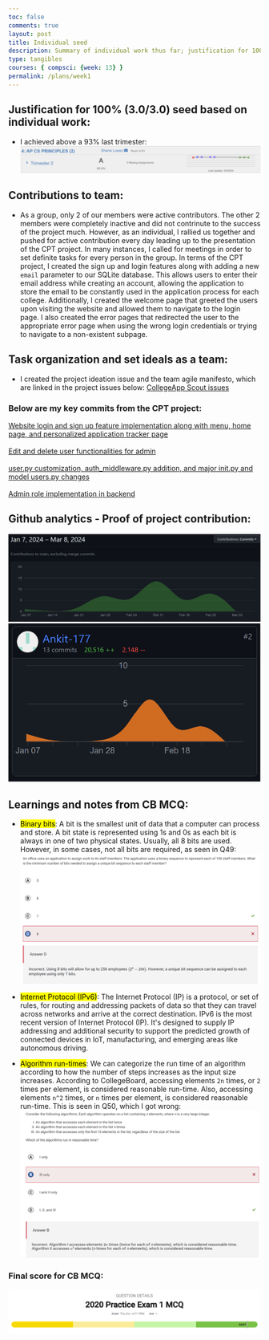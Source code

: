 ```yaml
---
toc: false
comments: true
layout: post
title: Individual seed
description: Summary of individual work thus far; justification for 100% seed.
type: tangibles
courses: { compsci: {week: 13} }
permalink: /plans/week1
---
```


## Justification for 100% (3.0/3.0) seed based on individual work:

- I achieved above a 93% last trimester:
![alt text](<../../images/AP CSP - Trimester 2 grade - Ankit.png>)

## Contributions to team:
- As a group, only 2 of our members were active contributors. The other 2 members were completely inactive and did not contrinute to the success of the project much. However, as an individual, I rallied us together and pushed for active contribution every day leading up to the presentation of the CPT project. In many instances, I called for meetings in order to set definite tasks for every person in the group. In terms of the CPT project, I created the sign up and login features along with adding a new `email` parameter to our SQLite database. This allows users to enter their email address while creating an account, allowing the application to store the email to be constantly used in the application process for each college. Additionally, I created the welcome page that greeted the users upon visiting the website and allowed them to navigate to the login page. I also created the error pages that redirected the user to the appropriate error page when using the wrong login credentials or trying to navigate to a non-existent subpage.

## Task organization and set ideals as a team:
- I created the project ideation issue and the team agile manifesto, which are linked in the project issues below:
[CollegeApp Scout issues](https://github.com/Ankit-177/cpt_project/issues)

### Below are my key commits from the CPT project:
[Website login and sign up feature implementation along with menu, home page, and personalized application tracker page](https://github.com/Ankit-177/cpt_project/commit/03562415d09fb96b0c3c3aea12ca2cc8919b0106)<br><br>
[Edit and delete user functionalities for admin](https://github.com/Ankit-177/cpt_project/commit/c1d6bdc69b2af05c3287120d50e1cb25c3ef471c#diff-d2405490b89e560cdcbc1abe42af7a0de13941d6bc4e1e9213e2597511001bdd)<br><br>
[user.py customization, auth_middleware.py addition, and major init.py and model users.py changes](https://github.com/Ankit-177/cpt_backend/commit/f523a154e59dd4405ff32ca20ba42b4e770d0c33)<br><br>
[Admin role implementation in backend](https://github.com/Ankit-177/cpt_backend/commit/2c2d735be850f8dbc2ec6f608e2389069e24373f)

## Github analytics - Proof of project contribution:
![alt text](<../../images/AP CSP - Github analytics overall - Ankit.png>)
![alt text](<../../images/AP CSP - Github analytics personal - Ankit.png>)

## Learnings and notes from CB MCQ:
- <mark>Binary bits</mark>: A bit is the smallest unit of data that a computer can process and store. A bit state is represented using 1s and 0s as each bit is always in one of two physical states. Usually, all 8 bits are used. However, in some cases, not all bits are required, as seen in Q49:
![Alt text](<../../images/AP CSP - Q49 mistake - Ankit.png>)

- <mark>Internet Protocol (IPv6)</mark>: The Internet Protocol (IP) is a protocol, or set of rules, for routing and addressing packets of data so that they can travel across networks and arrive at the correct destination. IPv6 is the most recent version of Internet Protocol (IP). It's designed to supply IP addressing and additional security to support the predicted growth of connected devices in IoT, manufacturing, and emerging areas like autonomous driving.

- <mark>Algorithm run-times</mark>: We can categorize the run time of an algorithm according to how the number of steps increases as the input size increases. According to CollegeBoard, accessing elements `2n` times, or `2` times per element, is considered reasonable run-time. Also, accessing elements `n^2` times, or `n` times per element, is considered reasonable run-time. This is seen in Q50, which I got wrong:
![Alt text](<../../images/AP CSP - Q50 mistake - Ankit.png>)

### Final score for CB MCQ:
![Alt text](<../../images/AP CSP - CB MCQ 2020 score - Ankit.png>)